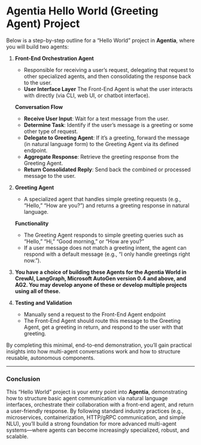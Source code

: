 # Agentia Hello World (Greeting Agent) Project

Below is a step-by-step outline for a “Hello World” project in **Agentia**, where you will build two agents:

1. **Front-End Orchestration Agent**  
   - Responsible for receiving a user’s request, delegating that request to other specialized agents, and then consolidating the response back to the user. 
   - **User Interface Layer** The Front-End Agent is what the user interacts with directly (via CLI, web UI, or chatbot interface).

   **Conversation Flow**  
   - **Receive User Input**: Wait for a text message from the user.  
   - **Determine Task**: Identify if the user’s message is a greeting or some other type of request.  
   - **Delegate to Greeting Agent**: If it’s a greeting, forward the message (in natural language form) to the Greeting Agent via its defined endpoint.  
   - **Aggregate Response**: Retrieve the greeting response from the Greeting Agent.  
   - **Return Consolidated Reply**: Send back the combined or processed message to the user.


2. **Greeting Agent**  
   - A specialized agent that handles simple greeting requests (e.g., “Hello,” “How are you?”) and returns a greeting response in natural language.

   **Functionality**  
   - The Greeting Agent responds to simple greeting queries such as “Hello,” “Hi,” “Good morning,” or “How are you?”  
   - If a user message does not match a greeting intent, the agent can respond with a default message (e.g., “I only handle greetings right now.”).

3. **You have a choice of building these Agents for the Agentia World in CrewAI, LangGraph, Microsoft AutoGen version 0.4 and above, and AG2. You may develop anyone of these or develop multiple projects using all of these.**

4. **Testing and Validation**  
   - Manually send a request to the Front-End Agent endpoint 
   - The Front-End Agent should route this message to the Greeting Agent, get a greeting in return, and respond to the user with that greeting.

By completing this minimal, end-to-end demonstration, you’ll gain practical insights into how multi-agent conversations work and how to structure reusable, autonomous components.

---


### Conclusion

This “Hello World” project is your entry point into **Agentia**, demonstrating how to structure basic agent communication via natural language interfaces, orchestrate their collaboration with a front-end agent, and return a user-friendly response. By following standard industry practices (e.g., microservices, containerization, HTTP/gRPC communication, and simple NLU), you’ll build a strong foundation for more advanced multi-agent systems—where agents can become increasingly specialized, robust, and scalable.
